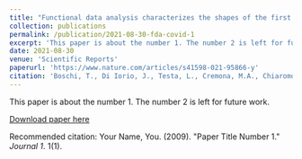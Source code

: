 ```yaml
---
title: "Functional data analysis characterizes the shapes of the first COVID-19 epidemic wave in Italy"
collection: publications
permalink: /publication/2021-08-30-fda-covid-1
excerpt: 'This paper is about the number 1. The number 2 is left for future work.'
date: 2021-08-30
venue: 'Scientific Reports'
paperurl: 'https://www.nature.com/articles/s41598-021-95866-y'
citation: 'Boschi, T., Di Iorio, J., Testa, L., Cremona, M.A., Chiaromonte, F.&quot; Functional data analysis characterizes the shapes of the first COVID-19 epidemic wave in Italy&quot; <i>Scientific Reports</i> 11, 17054 (2021)'
---
```

This paper is about the number 1. The number 2 is left for future work.

[Download paper here](https://www.nature.com/articles/s41598-021-95866-y.pdf)

Recommended citation: Your Name, You. (2009). "Paper Title Number 1." <i>Journal 1</i>. 1(1).

